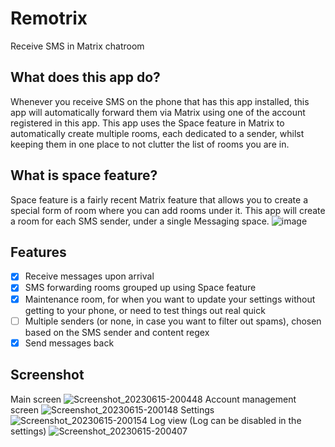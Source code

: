 # Remotrix
Receive SMS in Matrix chatroom

## What does this app do?
Whenever you receive SMS on the phone that has this app installed, this app will automatically forward them via Matrix using one of the account registered in this app. This app uses the Space feature in Matrix to automatically create multiple rooms, each dedicated to a sender, whilst keeping them in one place to not clutter the list of rooms you are in.

## What is space feature?
Space feature is a fairly recent Matrix feature that allows you to create a special form of room where you can add rooms under it. This app will create a room for each SMS sender, under a single Messaging space.
![image](https://github.com/MangoCubes/remotrix/assets/10383115/73f21724-37d5-4360-90c6-4e360b926673)


## Features 
 - [x] Receive messages upon arrival
 - [x] SMS forwarding rooms grouped up using Space feature
 - [x] Maintenance room, for when you want to update your settings without getting to your phone, or need to test things out real quick
 - [ ] Multiple senders (or none, in case you want to filter out spams), chosen based on the SMS sender and content regex
 - [x] Send messages back

## Screenshot
Main screen
![Screenshot_20230615-200448](https://github.com/MangoCubes/remotrix/assets/10383115/ec7e4424-2520-4368-b3d0-01ecddce800e)
Account management screen
![Screenshot_20230615-200148](https://github.com/MangoCubes/remotrix/assets/10383115/67171edc-c8b4-4b8f-9c38-297ad5d15d31)
Settings
![Screenshot_20230615-200154](https://github.com/MangoCubes/remotrix/assets/10383115/a0854bc0-6a5f-4a74-9646-97da94a7ccfa)
Log view (Log can be disabled in the settings)
![Screenshot_20230615-200407](https://github.com/MangoCubes/remotrix/assets/10383115/b31cf783-b6a3-405f-9983-9240d124f19c)
